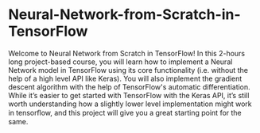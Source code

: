 # Neural-Network-from-Scratch-in-TensorFlow
Welcome to Neural Network from Scratch in TensorFlow! In this 2-hours long project-based course, you will learn how to implement a Neural Network model in TensorFlow using its core functionality (i.e. without the help of a high level API like Keras). You will also implement the gradient descent algorithm with the help of TensorFlow's automatic differentiation. While it’s easier to get started with TensorFlow with the Keras API, it’s still worth understanding how a slightly lower level implementation might work in tensorﬂow, and this project will give you a great starting point for the same.
